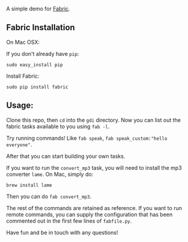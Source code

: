 A simple demo for [Fabric](http://docs.fabfile.org/en/1.10/).

## Fabric Installation

On Mac OSX:

If you don't already have `pip`:

```
sudo easy_install pip
```

Install Fabric:

```
sudo pip install fabric
```

## Usage:

Clone this repo, then `cd` into the `gdi` directory. Now you can list out the fabric tasks available to you using `fab -l`.

Try running commands! Like `fab speak`, `fab speak_custom:"hello everyone"`.

After that you can start building your own tasks.

If you want to run the `convert_mp3` task, you will need to install the mp3 converter `lame`. On Mac, simply do:

```
brew install lame
```

Then you can do `fab convert_mp3`. 


The rest of the commands are retained as reference. If you want to run remote commands, you can supply the configuration that has been commented out in the first few lines of `fabfile.py`.

Have fun and be in touch with any questions!